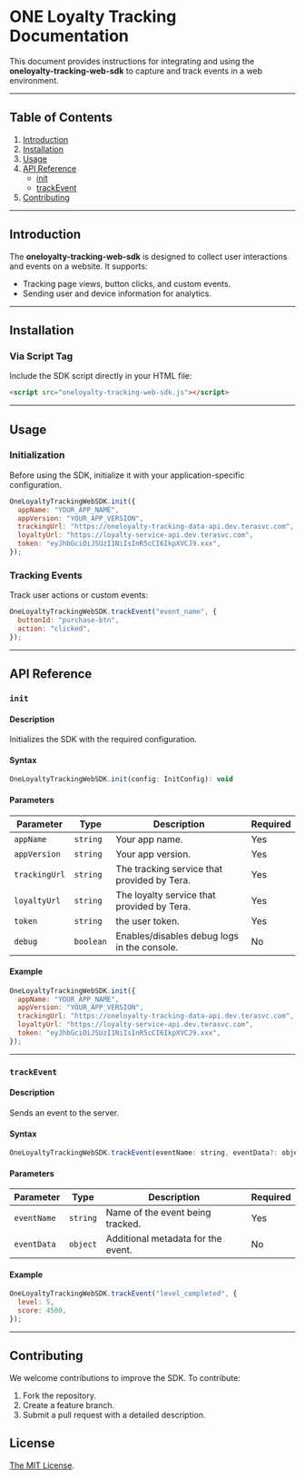 # ONE Loyalty Tracking Documentation

This document provides instructions for integrating and using the **oneloyalty-tracking-web-sdk** to capture and track events in a web environment.

---

## Table of Contents

1. [Introduction](#introduction)
2. [Installation](#installation)
3. [Usage](#usage)
4. [API Reference](#api-reference)
   - [init](#init)
   - [trackEvent](#trackevent)
5. [Contributing](#contributing)

---

## Introduction

The **oneloyalty-tracking-web-sdk** is designed to collect user interactions and events on a website. It supports:

- Tracking page views, button clicks, and custom events.
- Sending user and device information for analytics.

---

## Installation

### Via Script Tag

Include the SDK script directly in your HTML file:

```html
<script src="oneloyalty-tracking-web-sdk.js"></script>
```

---

## Usage

### Initialization

Before using the SDK, initialize it with your application-specific configuration.

```javascript
OneLoyaltyTrackingWebSDK.init({
  appName: "YOUR_APP_NAME",
  appVersion: "YOUR_APP_VERSION",
  trackingUrl: "https://oneloyalty-tracking-data-api.dev.terasvc.com",
  loyaltyUrl: "https://loyalty-service-api.dev.terasvc.com",
  token: "eyJhbGciOiJSUzI1NiIsInR5cCI6IkpXVCJ9.xxx",
});
```

### Tracking Events

Track user actions or custom events:

```javascript
OneLoyaltyTrackingWebSDK.trackEvent("event_name", {
  buttonId: "purchase-btn",
  action: "clicked",
});
```

---

## API Reference

### `init`

#### Description

Initializes the SDK with the required configuration.

#### Syntax

```javascript
OneLoyaltyTrackingWebSDK.init(config: InitConfig): void
```

#### Parameters

| Parameter     | Type      | Description                                 | Required |
| ------------- | --------- | ------------------------------------------- | -------- |
| `appName`     | `string`  | Your app name.                              | Yes      |
| `appVersion`  | `string`  | Your app version.                           | Yes      |
| `trackingUrl` | `string`  | The tracking service that provided by Tera. | Yes      |
| `loyaltyUrl`  | `string`  | The loyalty service that provided by Tera.  | Yes      |
| `token`       | `string`  | the user token.                             | Yes      |
| `debug`       | `boolean` | Enables/disables debug logs in the console. | No       |

#### Example

```javascript
OneLoyaltyTrackingWebSDK.init({
  appName: "YOUR_APP_NAME",
  appVersion: "YOUR_APP_VERSION",
  trackingUrl: "https://oneloyalty-tracking-data-api.dev.terasvc.com",
  loyaltyUrl: "https://loyalty-service-api.dev.terasvc.com",
  token: "eyJhbGciOiJSUzI1NiIsInR5cCI6IkpXVCJ9.xxx",
});
```

---

### `trackEvent`

#### Description

Sends an event to the server.

#### Syntax

```javascript
OneLoyaltyTrackingWebSDK.trackEvent(eventName: string, eventData?: object): void
```

#### Parameters

| Parameter   | Type     | Description                        | Required |
| ----------- | -------- | ---------------------------------- | -------- |
| `eventName` | `string` | Name of the event being tracked.   | Yes      |
| `eventData` | `object` | Additional metadata for the event. | No       |

#### Example

```javascript
OneLoyaltyTrackingWebSDK.trackEvent("level_completed", {
  level: 5,
  score: 4500,
});
```

---

## Contributing

We welcome contributions to improve the SDK. To contribute:

1. Fork the repository.
2. Create a feature branch.
3. Submit a pull request with a detailed description.

## License

[The MIT License](./LICENSE).
